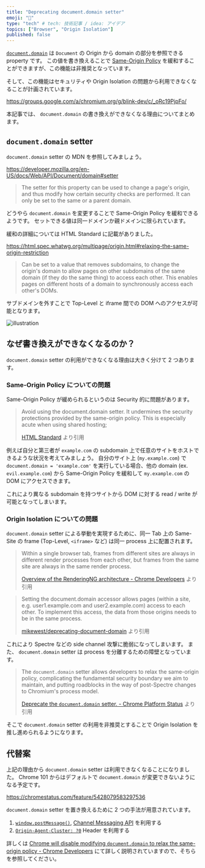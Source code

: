 ```yaml
---
title: "Deprecating document.domain setter"
emoji: "🚷"
type: "tech" # tech: 技術記事 / idea: アイデア
topics: ["Browser", "Origin Isolation"]
published: false
---
```


[`document.domain`](https://developer.mozilla.org/en-US/docs/Web/API/Document/domain) は `Document` の Origin から domain の部分を参照できる property です。
この値を書き換えることで [Same-Origin Policy](https://developer.mozilla.org/en-US/docs/Web/Security/Same-origin_policy) を緩和することができますが、この機能は非推奨となっています。

そして、この機能はセキュリティや Origin Isolation の問題から利用できなくなることが計画されています。

https://groups.google.com/a/chromium.org/g/blink-dev/c/_oRc19PjpFo/

本記事では、 `document.domain` の書き換えができなくなる理由についてまとめます。

## `document.domain` setter

`document.domain` setter の MDN を参照してみましょう。

https://developer.mozilla.org/en-US/docs/Web/API/Document/domain#setter

> The setter for this property can be used to change a page's origin, and thus modify how certain security checks are performed. It can only be set to the same or a parent domain.

どうやら `document.domain` を変更することで Same-Origin Policy を緩和できるようです。
セットできる値は同一ドメインか親ドメインに限られています。

緩和の詳細については HTML Standard に記載がありました。

https://html.spec.whatwg.org/multipage/origin.html#relaxing-the-same-origin-restriction

> Can be set to a value that removes subdomains, to change the origin's domain to allow pages on other subdomains of the same domain (if they do the same thing) to access each other. This enables pages on different hosts of a domain to synchronously access each other's DOMs.

サブドメインを外すことで Top-Level と iframe 間での DOM へのアクセスが可能となります。

![illustration](https://storage.googleapis.com/zenn-user-upload/b94912833e5f-20220123.png)

## なぜ書き換えができなくなるのか？

`document.domain` setter の利用ができなくなる理由は大きく分けて 2 つあります。

### Same-Origin Policy についての問題

Same-Origin Policy が緩められるというのは Security 的に問題があります。

> Avoid using the document.domain setter. It undermines the security protections provided by the same-origin policy. This is especially acute when using shared hosting;
>
> [HTML Standard](https://html.spec.whatwg.org/multipage/origin.html#relaxing-the-same-origin-restriction) より引用

例えば自分と第三者が `example.com` の subdomain 上で任意のサイトをホストできるような状況を考えてみましょう。
自分のサイト上 (`my.example.com`) で `document.domain = 'example.com'` を実行している場合、他の domain (ex. `evil.example.com`) から Same-Origin Policy を緩和して `my.example.com` の DOM にアクセスできます。

これにより異なる subdomain を持つサイトから DOM に対する read / write が可能となってしまいます。

### Origin Isolation についての問題

`document.domain` setter による挙動を実現するために、同一 Tab 上の Same-Site の frame (Top-Level, `<iframe>` など) は同一 process 上に配置されます。

> Within a single browser tab, frames from different sites are always in different render processes from each other, but frames from the same site are always in the same render process.
>
> [Overview of the RenderingNG architecture - Chrome Developers](https://developer.chrome.com/blog/renderingng-architecture/#cpu-processes) より引用

> Setting the document.domain accessor allows pages (within a site, e.g. user1.example.com and user2.example.com) access to each other. To implement this access, the data from those origins needs to be in the same process.
>
> [mikewest/deprecating-document-domain](https://github.com/mikewest/deprecating-document-domain#a-problem-and-a-solution) より引用

これにより Spectre などの side channel 攻撃に脆弱になってしまいます。
また、 `document.domain` setter は process を分離するための障壁となっています。

> The `document.domain` setter allows developers to relax the same-origin policy, complicating the fundamental security boundary we aim to maintain, and putting roadblocks in the way of post-Spectre changes to Chromium's process model.
>
> [Deprecate the `document.domain` setter. - Chrome Platform Status](https://chromestatus.com/feature/5428079583297536) より引用

そこで `document.domain` setter の利用を非推奨とすることで Origin Isolation を推し進められるようになります。

## 代替案

上記の理由から `document.domain` setter は利用できなくなることになりました。
Chrome 101 からはデフォルトで `document.domain` が変更できないようになる予定です。

https://chromestatus.com/feature/5428079583297536

`document.domain` setter を置き換えるために 2 つの手法が用意されています。

1. [`window.postMessage()`](https://developer.mozilla.org/en-US/docs/Web/API/Window/postMessage), [Channel Messaging API](https://developer.mozilla.org/en-US/docs/Web/API/Channel_Messaging_API) を利用する
2. [`Origin-Agent-Cluster: ?0`](https://web.dev/origin-agent-cluster/) Header を利用する

詳しくは [Chrome will disable modifying `document.domain` to relax the same-origin policy - Chrome Developers](https://developer.chrome.com/blog/immutable-document-domain/) にて詳しく説明されていますので、そちらを参照してください。
